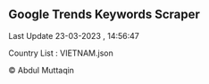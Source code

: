 

## Google Trends Keywords Scraper 
 
Last Update 23-03-2023 , 14:56:47

Country List :
VIETNAM.json



© Abdul Muttaqin 
